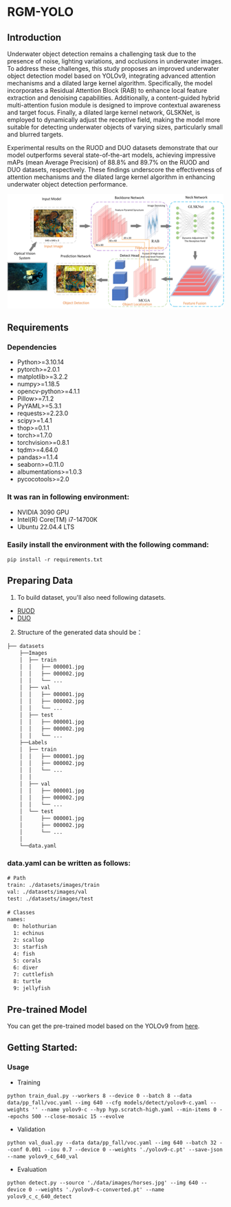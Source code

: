 # RGM-YOLO

## Introduction
Underwater object detection remains a challenging task due to the presence of noise, lighting variations, and occlusions in underwater images. To address these challenges, this study proposes an improved underwater object detection model based on YOLOv9, integrating advanced attention mechanisms and a dilated large kernel algorithm. Specifically, the model incorporates a Residual Attention Block (RAB) to enhance local feature extraction and denoising capabilities. Additionally, a content-guided hybrid multi-attention fusion module is designed to improve contextual awareness and target focus. Finally, a dilated large kernel network, GLSKNet, is employed to dynamically adjust the receptive field, making the model more suitable for detecting underwater objects of varying sizes, particularly small and blurred targets.

Experimental results on the RUOD and DUO datasets demonstrate that our model outperforms several state-of-the-art models, achieving impressive mAPs (mean Average Precision) of 88.8\% and 89.7\% on the RUOD and DUO datasets, respectively. These findings underscore the effectiveness of attention mechanisms and the dilated large kernel algorithm in enhancing underwater object detection performance. 

![image](https://github.com/down-with-me/RGM-YOLO/blob/main/The%20flowchart%20of%20RGM-YOLO..jpg)

## Requirements
### Dependencies
* Python>=3.10.14
* pytorch>=2.0.1
* matplotlib>=3.2.2
* numpy>=1.18.5
* opencv-python>=4.1.1
* Pillow>=7.1.2
* PyYAML>=5.3.1
* requests>=2.23.0
* scipy>=1.4.1
* thop>=0.1.1
* torch>=1.7.0
* torchvision>=0.8.1
* tqdm>=4.64.0
* pandas>=1.1.4
* seaborn>=0.11.0
* albumentations>=1.0.3
* pycocotools>=2.0


### It was ran in following environment:
* NVIDIA 3090 GPU
* Intel(R) Core(TM) i7-14700K
* Ubuntu 22.04.4 LTS

### Easily install the environment with the following command:
```
pip install -r requirements.txt
```

## Preparing Data
1. To build dataset, you'll also need following datasets.
* [RUOD](https://github.com/dlut-dimt/RUOD)
* [DUO](https://osf.io/4bja7/)


2. Structure of the generated data should be：
```
├── datasets
    ├──Images
    │  ├── train
    │  │   ├── 000001.jpg
    │  │   ├── 000002.jpg
    │  │   └── ...
    │  ├── val
    │  │   ├── 000001.jpg
    │  │   ├── 000002.jpg
    │  │   └── ...
    │  ├── test
    │  │   ├── 000001.jpg
    │  │   ├── 000002.jpg
    │  │   └── ...
    ├──Labels
    │  ├── train
    │  │   ├── 000001.jpg
    │  │   ├── 000002.jpg
    │  │   └── ...
    │  │
    │  ├── val
    │  │   ├── 000001.jpg
    │  │   ├── 000002.jpg
    │  │   └── ...
    │  └── test
    │      ├── 000001.jpg
    │      ├── 000002.jpg
    │      └── ...
    │
    └──data.yaml
```

### data.yaml can be written as follows:
```
# Path
train: ./datasets/images/train  
val: ./datasets/images/val 
test: ./datasets/images/test 

# Classes
names:
  0: holothurian
  1: echinus
  2: scallop
  3: starfish
  4: fish
  5: corals
  6: diver
  7: cuttlefish
  8: turtle
  9: jellyfish
```

## Pre-trained Model
You can get the pre-trained model based on the YOLOv9 from <a  href="https://github.com/WongKinYiu/yolov9">here</a>.


## Getting Started:
### Usage

* Training

```
python train_dual.py --workers 8 --device 0 --batch 8 --data data/pp_fall/voc.yaml --img 640 --cfg models/detect/yolov9-c.yaml --weights '' --name yolov9-c --hyp hyp.scratch-high.yaml --min-items 0 --epochs 500 --close-mosaic 15 --evolve
```

* Validation
```
python val_dual.py --data data/pp_fall/voc.yaml --img 640 --batch 32 --conf 0.001 --iou 0.7 --device 0 --weights './yolov9-c.pt' --save-json --name yolov9_c_640_val
```

* Evaluation
```
python detect.py --source './data/images/horses.jpg' --img 640 --device 0 --weights './yolov9-c-converted.pt' --name yolov9_c_c_640_detect
```


